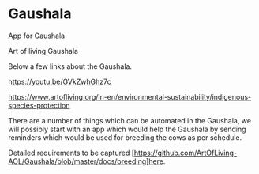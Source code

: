 # Gaushala
App for Gaushala 

Art of living Gaushala 

Below a few links about the Gaushala.

https://youtu.be/GVkZwhGhz7c

https://www.artofliving.org/in-en/environmental-sustainability/indigenous-species-protection

There are a number of things which can be automated in the Gaushala, we will possibly start with an app which would help the Gaushala by sending reminders which would be used for breeding the cows as per schedule.

Detailed requirements to be captured [https://github.com/ArtOfLiving-AOL/Gaushala/blob/master/docs/breeding]here.

